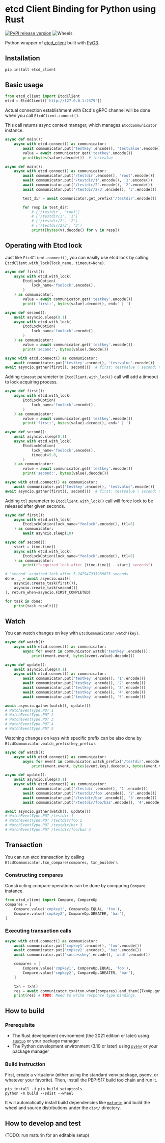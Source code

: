 # etcd Client Binding for Python using Rust

[![PyPI release version](https://badge.fury.io/py/etcd-client-py.svg)](https://pypi.org/project/etcd-client-py/)
![Wheels](https://img.shields.io/pypi/wheel/etcd-client-py.svg)

Python wrapper of [etcd_client](https://github.com/etcdv3/etcd-client) built with [PyO3](https://github.com/PyO3/pyo3).

## Installation

```bash
pip install etcd_client
```

## Basic usage

```python
from etcd_client import EtcdClient
etcd = EtcdClient(['http://127.0.0.1:2379'])
```

Actual connection establishment with Etcd's gRPC channel will be done
when you call `EtcdClient.connect()`.

This call returns async context manager, which manages `EtcdCommunicator` instance.

```python
async def main():
    async with etcd.connect() as communicator:
        await communicator.put('testkey'.encode(), 'testvalue'.encode())
        value = await communicator.get('testkey'.encode())
        print(bytes(value).decode())  # testvalue
```


```python
async def main():
    async with etcd.connect() as communicator:
        await communicator.put('/testdir'.encode(), 'root'.encode())
        await communicator.put('/testdir/1'.encode(), '1'.encode())
        await communicator.put('/testdir/2'.encode(), '2'.encode())
        await communicator.put('/testdir/2/3'.encode(), '3'.encode())

        test_dir = await communicator.get_prefix('/testdir'.encode())

        for resp in test_dir:
            # ['/testdir', 'root']
            # ['/testdir/1', '1']
            # ['/testdir/2', '2']
            # ['/testdir/2/3', '3']
            print([bytes(v).decode() for v in resp])
```

## Operating with Etcd lock

Just like `EtcdClient.connect()`, you can easilly use etcd lock by calling `EtcdClient.with_lock(lock_name, timeout=None)`.

```python
async def first():
    async with etcd.with_lock(
        EtcdLockOption(
            lock_name='foolock'.encode(),
        )
    ) as communicator:
        value = await communicator.get('testkey'.encode())
        print('first:', bytes(value).decode(), end=' | ')

async def second():
    await asyncio.sleep(0.1)
    async with etcd.with_lock(
        EtcdLockOption(
            lock_name='foolock'.encode(),
        )
    ) as communicator:
        value = await communicator.get('testkey'.encode())
        print('second:', bytes(value).decode())

async with etcd.connect() as communicator:
    await communicator.put('testkey'.encode(), 'testvalue'.encode())
await asyncio.gather(first(), second())  # first: testvalue | second: testvalue
```

Adding `timeout` parameter to `EtcdClient.with_lock()` call will add a timeout to lock acquiring process.

```python
async def first():
    async with etcd.with_lock(
        EtcdLockOption(
            lock_name='foolock'.encode(),
        )
    ) as communicator:
        value = await communicator.get('testkey'.encode())
        print('first:', bytes(value).decode(), end=' | ')

async def second():
    await asyncio.sleep(0.1)
    async with etcd.with_lock(
        EtcdLockOption(
            lock_name='foolock'.encode(),
            timeout=5.0,
        )
    ) as communicator:
        value = await communicator.get('testkey'.encode())
        print('second:', bytes(value).decode())

async with etcd.connect() as communicator:
    await communicator.put('testkey'.encode(), 'testvalue'.encode())
await asyncio.gather(first(), second())  # first: testvalue | second: testvalue
```

Adding `ttl` parameter to `EtcdClient.with_lock()` call will force lock to be released after given seconds.

```python
async def first():
    async with etcd.with_lock(
        EtcdLockOption(lock_name="foolock".encode(), ttl=5)
    ) as communicator:
        await asyncio.sleep(10)

async def second():
    start = time.time()
    async with etcd.with_lock(
        EtcdLockOption(lock_name="foolock".encode(), ttl=5)
    ) as communicator:
        print(f"acquired lock after {time.time() - start} seconds")

# 'second' acquired lock after 5.247947931289673 seconds
done, _ = await asyncio.wait([
    asyncio.create_task(first()),
    asyncio.create_task(second())
], return_when=asyncio.FIRST_COMPLETED)

for task in done:
    print(task.result())
```

## Watch

You can watch changes on key with `EtcdCommunicator.watch(key)`.

```python
async def watch():
    async with etcd.connect() as communicator:
        async for event in communicator.watch('testkey'.encode()):
            print(event.event, bytes(event.value).decode())

async def update():
    await asyncio.sleep(0.1)
    async with etcd.connect() as communicator:
        await communicator.put('testkey'.encode(), '1'.encode())
        await communicator.put('testkey'.encode(), '2'.encode())
        await communicator.put('testkey'.encode(), '3'.encode())
        await communicator.put('testkey'.encode(), '4'.encode())
        await communicator.put('testkey'.encode(), '5'.encode())

await asyncio.gather(watch(), update())
# WatchEventType.PUT 1
# WatchEventType.PUT 2
# WatchEventType.PUT 3
# WatchEventType.PUT 4
# WatchEventType.PUT 5
```

Watching changes on keys with specific prefix can be also done by `EtcdCommunicator.watch_prefix(key_prefix)`.

```python
async def watch():
    async with etcd.connect() as communicator:
        async for event in communicator.watch_prefix('/testdir'.encode()):
            print(event.event, bytes(event.key).decode(), bytes(event.value).decode())

async def update():
    await asyncio.sleep(0.1)
    async with etcd.connect() as communicator:
        await communicator.put('/testdir'.encode(), '1'.encode())
        await communicator.put('/testdir/foo'.encode(), '2'.encode())
        await communicator.put('/testdir/bar'.encode(), '3'.encode())
        await communicator.put('/testdir/foo/baz'.encode(), '4'.encode())

await asyncio.gather(watch(), update())
# WatchEventType.PUT /testdir 1
# WatchEventType.PUT /testdir/foo 2
# WatchEventType.PUT /testdir/bar 3
# WatchEventType.PUT /testdir/foo/baz 4
```

## Transaction

You can run etcd transaction by calling `EtcdCommunicator.txn_compare(compares, txn_builder)`.

### Constructing compares

Constructing compare operations can be done by comparing `Compare` instance.

```python
from etcd_client import Compare, CompareOp
compares = [
    Compare.value('cmpkey1', CompareOp.EQUAL, 'foo'),
    Compare.value('cmpkey2', CompareOp.GREATER, 'bar'),
]
```

### Executing transaction calls

```python
async with etcd.connect() as communicator:
    await communicator.put('cmpkey1'.encode(), 'foo'.encode())
    await communicator.put('cmpkey2'.encode(), 'baz'.encode())
    await communicator.put('successkey'.encode(), 'asdf'.encode())

    compares = [
        Compare.value('cmpkey1', CompareOp.EQUAL, 'foo'),
        Compare.value('cmpkey2', CompareOp.GREATER, 'bar'),
    ]

    txn = Txn()
    res = await communicator.txn(txn.when(compares).and_then([TxnOp.get('successkey'.encode())]))
    print(res) # TODO: Need to write response type bindings.
```

## How to build

### Prerequisite

* The Rust development environment (the 2021 edition or later) using [`rustup`](https://rustup.rs/) or your package manager
* The Python development environment (3.10 or later) using [`pyenv`](https://github.com/pyenv/pyenv#installation) or your package manager

### Build instruction

First, create a virtualenv (either using the standard venv package, pyenv, or
whatever your favorite).  Then, install the PEP-517 build toolchain and run it.

```shell
pip install -U pip build setuptools
python -m build --sdist --wheel
```

It will automatically install build dependencies like
[`maturin`](https://github.com/PyO3/maturin) and build the wheel and source
distributions under the `dist/` directory.

## How to develop and test

(TODO: run maturin for an editable setup)
